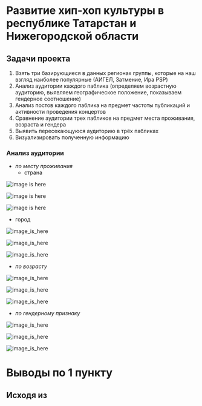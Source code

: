 # Развитие хип-хоп культуры в республике Татарстан и Нижегородской области 

## Задачи проекта 

1. Взять три базирующиеся в данных регионах группы, которые на наш взгляд наиболее популярные (АИГЕЛ, Затмение, Ира PSP) 
2. Анализ аудитории каждого паблика (определяем возрастную аудиторию, выявляем географическое положение, показываем гендерное соотношение) 
3. Анализ постов каждого паблика на предмет частоты публикаций и активности проведения концертов 
4. Сравнение аудитории трех пабликов на предмет места проживания, возраста и гендера 
5. Выявить пересекающуюся аудиторию в трёх пабликах
6. Визуализировать полученную информацию 


### Анализ аудитории

* *по месту проживания*
   - страна
   
![image is here](Aigel_country.jpg)

![image is here](Ira_psp_country.JPG)

![image is here](Zatmenie_country.JPG)


   - город
   
![image_is_here](Aigel_city.jpg)

![image_is_here](Ira_psp_city.JPG)

![image_is_here](Zatmenie_city.JPG)



* *по возрасту*

![image_is_here](Aigel_years.JPG)

![image_is_here](Ira_psp_years.JPG)

![image_is_here](Zatmenie_years.JPG)


* *по гендерному признаку*

![image_is_here](Aigel_gender.JPG)

![image_is_here](Ira_psp_gender.JPG)

![image_is_here](Zatmenie_gender.JPG)


# Выводы по 1 пункту

## Исходя из 
